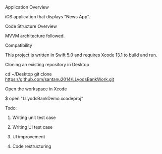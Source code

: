 Application Overview

iOS application that displays “News App”.

Code Structure Overview

 MVVM architecture followed.


Compatibility

This project is written in Swift 5.0 and requires Xcode 13.1 to build and run.

Cloning an existing repository in  Desktop

cd ~/Desktop
  git clone https://github.com/santanu2014/LLyodsBankWork.git

Open the workspace in Xcode


$ open "LLyodsBankDemo.xcodeproj"


Todo:

1. Writing unit test case

2. Writing UI test case

3. UI improvement

4. Code restructuring 



